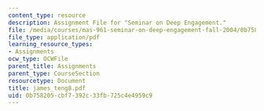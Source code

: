```yaml
---
content_type: resource
description: Assignment File for "Seminar on Deep Engagement."
file: /media/courses/mas-961-seminar-on-deep-engagement-fall-2004/0b758205cbf7392c33fb725c4e4959c9_james_teng8.pdf
file_type: application/pdf
learning_resource_types:
- Assignments
ocw_type: OCWFile
parent_title: Assignments
parent_type: CourseSection
resourcetype: Document
title: james_teng8.pdf
uid: 0b758205-cbf7-392c-33fb-725c4e4959c9
---
```

